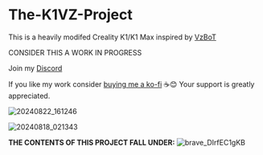 # The-K1VZ-Project
This is a heavily modifed Creality K1/K1 Max inspired by [VzBoT](https://github.com/VzBoT3D)

CONSIDER THIS A WORK IN PROGRESS

Join my [Discord](http://discord.gg/novusterminus)


If you like my work consider [buying me a ko-fi](https://ko-fi.com/derrickdarrell) ☕😊 Your support is greatly appreciated.

![20240822_161246](https://github.com/user-attachments/assets/0b77a877-bf09-4d68-9f07-7f6a1c3a84c6)

![20240818_021343](https://github.com/user-attachments/assets/09ec1371-811f-4193-84d1-faf60df8335b)


























**THE CONTENTS OF THIS PROJECT FALL UNDER:**
![brave_DIrfEC1gKB](https://github.com/user-attachments/assets/38e6e00a-9b24-49f6-92e0-96283c350913)
